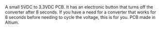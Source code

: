 A small 5VDC to 3.3VDC PCB.  It has an electronic button that turns off the converter after 8 seconds.  If you have a need for a converter that works for 8 seconds before needing to cycle the voltage, this is for you.  PCB made in Altium.
